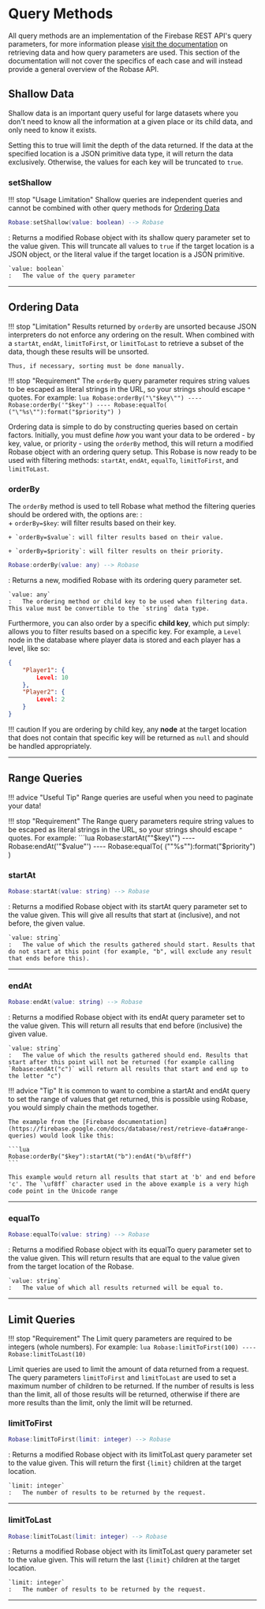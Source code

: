 # Query Methods

All query methods are an implementation of the Firebase REST API's query parameters, for more information please [visit the documentation](https://firebase.google.com/docs/database/rest/retrieve-data#section-rest-uri-params) on retrieving data and how query parameters are used. This section of the documentation will not cover the specifics of each case and will instead provide a general overview of the Robase API.

## Shallow Data

Shallow data is an important query useful for large datasets where you don't need to know all the information at a given place or its child data, and only need to know it exists.

Setting this to true will limit the depth of the data returned. If the data at the specified location is a JSON primitive data type, it will return the data exclusively. Otherwise, the values for each key will be truncated to `true`.

### setShallow

!!! stop "Usage Limitation"
    Shallow queries are independent queries and cannot be combined with other query methods for [Ordering Data](#ordering-data)

```{.lua .api-ref}
Robase:setShallow(value: boolean) --> Robase
```
:   Returns a modified Robase object with its shallow query parameter set to the value given. This will truncate all values to `true` if the target location is a JSON object, or the literal value if the target location is a JSON primitive.

    `value: boolean`
    :   The value of the query parameter

---

## Ordering Data

!!! stop "Limitation"
    Results returned by `orderBy` are unsorted because JSON interpreters do not enforce any ordering on the result. When combined with a `startAt`, `endAt`, `limitToFirst`, or `limitToLast` to retrieve a subset of the data, though these results will be unsorted.

    Thus, if necessary, sorting must be done manually.

!!! stop "Requirement"
    The `orderBy` query parameter requires string values to be escaped as literal strings in the URL, so your strings should escape `"` quotes. For example:
    ```lua
    Robase:orderBy("\"$key\"")
    ----
    Robase:orderBy('"$key"')
    ----
    Robase:equalTo( ("\"%s\""):format("$priority") )
    ```

Ordering data is simple to do by constructing queries based on certain factors. Initially, you must define *how* you want your data to be ordered - by key, value, or priority - using the `orderBy` method, this will return a modified Robase object with an ordering query setup. This Robase is now ready to be used with filtering methods: `startAt`, `endAt`, `equalTo`, `limitToFirst`, and `limitToLast`.

### orderBy

The `orderBy` method is used to tell Robase what method the filtering queries should be ordered with, the options are:
:   
    + `orderBy=$key`: will filter results based on their key.
    
    + `orderBy=$value`: will filter results based on their value.
    
    + `orderBy=$priority`: will filter results on their priority.

```{.lua .api-ref}
Robase:orderBy(value: any) --> Robase
```
:   Returns a new, modified Robase with its ordering query parameter set.

    `value: any`
    :   The ordering method or child key to be used when filtering data. This value must be convertible to the `string` data type.

Furthermore, you can also order by a specific **child key**, which put simply: allows you to filter results based on a specific key. For example, a `Level` node in the database where player data is stored and each player has a level, like so:

```json
{
    "Player1": {
        Level: 10
    },
    "Player2": {
        Level: 2
    }
}
```

!!! caution
    If you are ordering by child key, any **node** at the target location that does not contain that specific key will be returned as `null` and should be handled appropriately.

---

## Range Queries

!!! advice "Useful Tip"
    Range queries are useful when you need to paginate your data!

!!! stop "Requirement"
    The Range query parameters require string values to be escaped as literal strings in the URL, so your strings should escape `"` quotes. For example:
    ```lua
    Robase:startAt("\"$key\"")
    ----
    Robase:endAt('"$value"')
    ----
    Robase:equalTo( ("\"%s\""):format("$priority") )

### startAt

```{.lua .api-ref}
Robase:startAt(value: string) --> Robase
```
:   Returns a modified Robase object with its startAt query parameter set to the value given. This will give all results that start at (inclusive), and not before, the given value.

    `value: string`
    :   The value of which the results gathered should start. Results that do not start at this point (for example, "b", will exclude any result that ends before this).

---

### endAt

```{.lua .api-ref}
Robase:endAt(value: string) --> Robase
```
:   Returns a modified Robase object with its endAt query parameter set to the value given. This will return all results that end before (inclusive) the given value.

    `value: string`
    :   The value of which the results gathered should end. Results that start after this point will not be returned (for example calling `Robase:endAt("c")` will return all results that start and end up to the letter "c")

!!! advice "Tip"
    It is common to want to combine a startAt and endAt query to set the range of values that get returned, this is possible using Robase, you would simply chain the methods together.

    The example from the [Firebase documentation](https://firebase.google.com/docs/database/rest/retrieve-data#range-queries) would look like this:

    ```lua
    Robase:orderBy("$key"):startAt("b"):endAt("b\uf8ff")
    ```

    This example would return all results that start at 'b' and end before 'c'. The `\uf8ff` character used in the above example is a very high code point in the Unicode range

---

### equalTo

```{.lua .api-ref}
Robase:equalTo(value: string) --> Robase
```
:   Returns a modified Robase object with its equalTo query parameter set to the value given. This will return results that are equal to the value given from the target location of the Robase.

    `value: string`
    :   The value of which all results returned will be equal to.

---

## Limit Queries

!!! stop "Requirement"
    The Limit query parameters are required to be integers (whole numbers). For example:
    ```lua
    Robase:limitToFirst(100)
    ----
    Robase:limitToLast(10)
    ```

Limit queries are used to limit the amount of data returned from a request. The query parameters `limitToFirst` and `limitToLast` are used to set a maximum number of children to be returned. If the number of results is less than the limit, all of those results will be returned, otherwise if there are more results than the limit, only the limit will be returned.

### limitToFirst

```{.lua .api-ref}
Robase:limitToFirst(limit: integer) --> Robase
```
:   Returns a modified Robase object with its limitToLast query parameter set to the value given. This will return the first `{limit}` children at the target location.

    `limit: integer`
    :   The number of results to be returned by the request.

---

### limitToLast

```{.lua .api-ref}
Robase:limitToLast(limit: integer) --> Robase
```
:   Returns a modified Robase object with its limitToLast query parameter set to the value given. This will return the last `{limit}` children at the target location.

    `limit: integer`
    :   The number of results to be returned by the request.

---